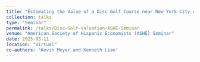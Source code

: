 ```yaml
---
title: "Estimating the Value of a Disc Golf Course near New York City with Revealed and Stated Preferences"
collection: talks
type: "Seminar"
permalink: /talks/Disc-Golf-Valuation-ASHE-Seminar
venue: "American Society of Hispanic Economists (ASHE) Seminar"
date: 2025-03-11
location: "Virtual"
co-authors: 'Kevin Meyer and Kenneth Liao'
---
```


<!-- Google tag (gtag.js) -->
<script async src="https://www.googletagmanager.com/gtag/js?id=G-Q95WSVMDNZ"></script>
<script>
  window.dataLayer = window.dataLayer || [];
  function gtag(){dataLayer.push(arguments);}
  gtag('js', new Date());

  gtag('config', 'G-Q95WSVMDNZ');
</script>